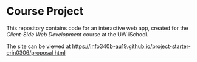 # Course Project

This repository contains code for an interactive web app, created for the _Client-Side Web Development_ course at the UW iSchool.

The site can be viewed at <https://info340b-au19.github.io/project-starter-erin0306/proposal.html>
